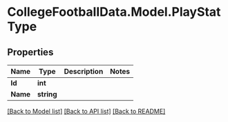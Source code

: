 # CollegeFootballData.Model.PlayStatType

## Properties

Name | Type | Description | Notes
------------ | ------------- | ------------- | -------------
**Id** | **int** |  | 
**Name** | **string** |  | 

[[Back to Model list]](../../README.md#documentation-for-models) [[Back to API list]](../../README.md#documentation-for-api-endpoints) [[Back to README]](../../README.md)

